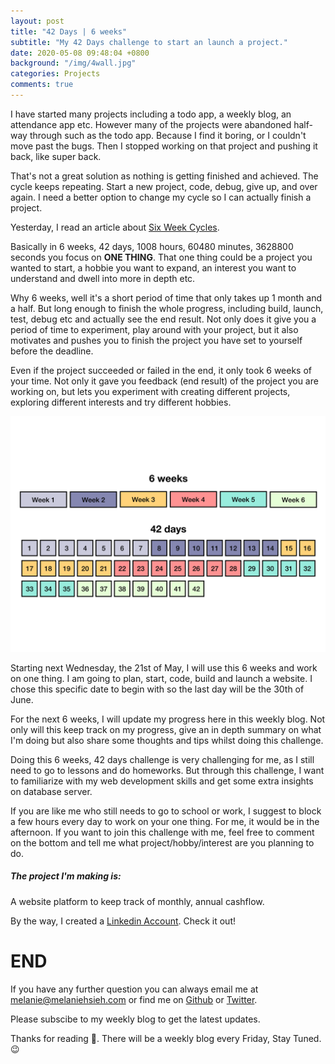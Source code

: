 ```yaml
---
layout: post
title: "42 Days | 6 weeks"
subtitle: "My 42 Days challenge to start an launch a project."
date: 2020-05-08 09:48:04 +0800
background: "/img/4wall.jpg"
categories: Projects
comments: true
---
```


I have started many projects including a todo app, a weekly blog, an attendance app etc. However many of the projects were abandoned half-way through such as the todo app. Because I find it boring, or I couldn't move past the bugs. Then I stopped working on that project and pushing it back, like super back.

That's not a great solution as nothing is getting finished and achieved. The cycle keeps repeating. Start a new project, code, debug, give up, and over again. I need a better option to change my cycle so I can actually finish a project.

Yesterday, I read an article about [Six Week Cycles](https://basecamp.com/shapeup/2.2-chapter-08#six-week-cycles).

Basically in 6 weeks, 42 days, 1008 hours, 60480 minutes, 3628800 seconds you focus on **ONE THING**. That one thing could be a project you wanted to start, a hobbie you want to expand, an interest you want to understand and dwell into more in depth etc.

Why 6 weeks, well it's a short period of time that only takes up 1 month and a half. But long enough to finish the whole progress, including build, launch, test, debug etc and actually see the end result. Not only does it give you a period of time to experiment, play around with your project, but it also motivates and pushes you to finish the project you have set to yourself before the deadline.

Even if the project succeeded or failed in the end, it only took 6 weeks of your time. Not only it gave you feedback (end result) of the project you are working on, but lets you experiment with creating different projects, exploring different interests and try different hobbies.

<img src="/img/42days/42days.png" alt="42" width='700'>

Starting next Wednesday, the 21st of May, I will use this 6 weeks and work on one thing. I am going to plan, start, code, build and launch a website. I chose this specific date to begin with so the last day will be the 30th of June.

For the next 6 weeks, I will update my progress here in this weekly blog. Not only will this keep track on my progress, give an in depth summary on what I'm doing but also share some thoughts and tips whilst doing this challenge.

Doing this 6 weeks, 42 days challenge is very challenging for me, as I still need to go to lessons and do homeworks. But through this challenge, I want to familiarize with my web development skills and get some extra insights on database server.

If you are like me who still needs to go to school or work, I suggest to block a few hours every day to work on your one thing. For me, it would be in the afternoon. If you want to join this challenge with me, feel free to comment on the bottom and tell me what project/hobby/interest are you planning to do.

##### The project I'm making is:

A website platform to keep track of monthly, annual cashflow.

By the way, I created a [Linkedin Account](https://www.linkedin.com/in/melanie-hsieh-0749a91a9/). Check it out!

# END

If you have any further question you can always email me at <melanie@melaniehsieh.com> or find me on [Github](https://github.com/melaniehsieh) or [Twitter](https://twitter.com/melaniehsieh).

Please subscibe to my weekly blog to get the latest updates.

Thanks for reading 👀. There will be a weekly blog every Friday, Stay Tuned.😉
